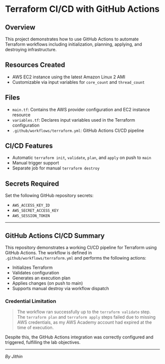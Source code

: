 # Terraform CI/CD with GitHub Actions

## Overview
This project demonstrates how to use GitHub Actions to automate Terraform workflows including initialization, planning, applying, and destroying infrastructure.

## Resources Created
- AWS EC2 instance using the latest Amazon Linux 2 AMI
- Customizable via input variables for `core_count` and `thread_count`

## Files
- `main.tf`: Contains the AWS provider configuration and EC2 instance resource
- `variables.tf`: Declares input variables used in the Terraform configuration
- `.github/workflows/terraform.yml`: GitHub Actions CI/CD pipeline

## CI/CD Features
- Automatic `terraform init`, `validate`, `plan`, and `apply` on push to `main`
- Manual trigger support
- Separate job for manual `terraform destroy`

## Secrets Required
Set the following GitHub repository secrets:
- `AWS_ACCESS_KEY_ID`
- `AWS_SECRET_ACCESS_KEY`
- `AWS_SESSION_TOKEN`

---

## GitHub Actions CI/CD Summary

This repository demonstrates a working CI/CD pipeline for Terraform using GitHub Actions. The workflow is defined in `.github/workflows/terraform.yml` and performs the following actions:

- Initializes Terraform
- Validates configuration
- Generates an execution plan
- Applies changes (on push to main)
- Supports manual destroy via workflow dispatch

###  Credential Limitation

> The workflow ran successfully up to the `terraform validate` step.  
> The `terraform plan` and `terraform apply` steps failed due to missing AWS credentials, as my AWS Academy account had expired at the time of execution.

Despite this, the GitHub Actions integration was correctly configured and triggered, fulfilling the lab objectives.

---

*By Jithin*
